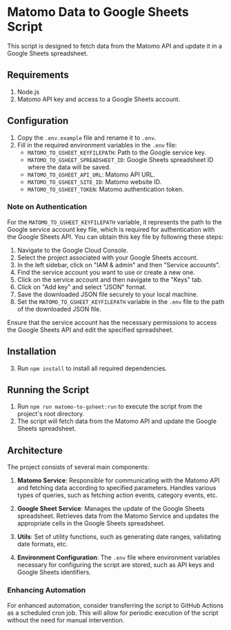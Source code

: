 # Matomo Data to Google Sheets Script

This script is designed to fetch data from the Matomo API and update it in a Google Sheets spreadsheet.

## Requirements

1. Node.js
2. Matomo API key and access to a Google Sheets account.

## Configuration

1. Copy the `.env.example` file and rename it to `.env`.
2. Fill in the required environment variables in the `.env` file:
    - `MATOMO_TO_GSHEET_KEYFILEPATH`: Path to the Google service key.
    - `MATOMO_TO_GSHEET_SPREADSHEET_ID`: Google Sheets spreadsheet ID where the data will be saved.
    - `MATOMO_TO_GSHEET_API_URL`: Matomo API URL.
    - `MATOMO_TO_GSHEET_SITE_ID`: Matomo website ID.
    - `MATOMO_TO_GSHEET_TOKEN`: Matomo authentication token.

### Note on Authentication

For the `MATOMO_TO_GSHEET_KEYFILEPATH` variable, it represents the path to the Google service account key file, which is required for authentication with the Google Sheets API. You can obtain this key file by following these steps:

1. Navigate to the Google Cloud Console.
2. Select the project associated with your Google Sheets account.
3. In the left sidebar, click on "IAM & admin" and then "Service accounts".
4. Find the service account you want to use or create a new one.
5. Click on the service account and then navigate to the "Keys" tab.
6. Click on "Add key" and select "JSON" format.
7. Save the downloaded JSON file securely to your local machine.
8. Set the `MATOMO_TO_GSHEET_KEYFILEPATH` variable in the `.env` file to the path of the downloaded JSON file.

Ensure that the service account has the necessary permissions to access the Google Sheets API and edit the specified spreadsheet.

## Installation

3. Run `npm install` to install all required dependencies.

## Running the Script

1. Run `npm run matomo-to-gsheet:run` to execute the script from the project's root directory.
2. The script will fetch data from the Matomo API and update the Google Sheets spreadsheet.

## Architecture

The project consists of several main components:

1. **Matomo Service**: Responsible for communicating with the Matomo API and fetching data according to specified parameters. Handles various types of queries, such as fetching action events, category events, etc.

2. **Google Sheet Service**: Manages the update of the Google Sheets spreadsheet. Retrieves data from the Matomo Service and updates the appropriate cells in the Google Sheets spreadsheet.

3. **Utils**: Set of utility functions, such as generating date ranges, validating date formats, etc.

4. **Environment Configuration**: The `.env` file where environment variables necessary for configuring the script are stored, such as API keys and Google Sheets identifiers.

### Enhancing Automation

For enhanced automation, consider transferring the script to GitHub Actions as a scheduled cron job. This will allow for periodic execution of the script without the need for manual intervention.
